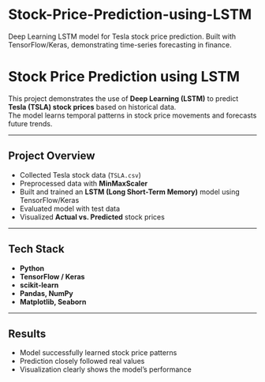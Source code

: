 # Stock-Price-Prediction-using-LSTM
Deep Learning LSTM model for Tesla stock price prediction. Built with TensorFlow/Keras, demonstrating time-series forecasting in finance.
# Stock Price Prediction using LSTM  

This project demonstrates the use of **Deep Learning (LSTM)** to predict **Tesla (TSLA) stock prices** based on historical data.  
The model learns temporal patterns in stock price movements and forecasts future trends.  

---

## Project Overview
- Collected Tesla stock data (`TSLA.csv`)  
- Preprocessed data with **MinMaxScaler**  
- Built and trained an **LSTM (Long Short-Term Memory)** model using TensorFlow/Keras  
- Evaluated model with test data  
- Visualized **Actual vs. Predicted** stock prices  

---

## Tech Stack
- **Python**  
- **TensorFlow / Keras**  
- **scikit-learn**  
- **Pandas, NumPy**  
- **Matplotlib, Seaborn**  

---

## Results
- Model successfully learned stock price patterns  
- Prediction closely followed real values  
- Visualization clearly shows the model’s performance
